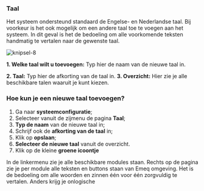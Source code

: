 ### Taal

Het systeem ondersteund standaard de Engelse- en Nederlandse taal. Bij voorkeur is het ook mogelijk om een andere taal toe te voegen aan het systeem. In dit geval is het de bedoeling om alle voorkomende teksten handmatig te vertalen naar de gewenste taal.

![knipsel-8](https://user-images.githubusercontent.com/95087870/147791245-06415360-5900-461e-9c9e-3e856e94ce52.PNG)

**1. Welke taal wilt u toevoegen:** Typ hier de naam van de nieuwe taal in.

**2. Taal:** Typ hier de afkorting van de taal in.
**3. Overzicht:** Hier zie je alle beschikbare talen waaruit je kunt kiezen.

### Hoe kun je een nieuwe taal toevoegen?

1. Ga naar **systeemconfiguratie**;
2. Selecteer vanuit de zijmenu de pagina **Taal**;
3. **Typ de naam** van de nieuwe taal in;
4. Schrijf ook de **afkorting van de taal** in;
5. Klik op **opslaan**;
6. **Selecteer de nieuwe taal** vanuit de overzicht.
7. Klik op de kleine **groene icoontje**

In de linkermenu zie je alle beschikbare modules staan. Rechts op de pagina zie je per module alle teksten en buttons staan van Emeq omgeving. Het is de bedoeling om alle woorden en zinnen één voor één zorgvuldig te vertalen. Anders krijg je onlogische 

